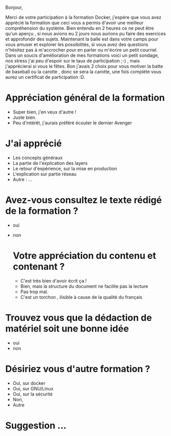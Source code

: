 
Bonjour, 

Merci de votre participation à la formation Docker, j'espère que vous avez apprécié la formation que ceci vous a permis d'avoir une meilleur compréhension du système. Bien entendu en 2 heures ce ne peut être qu'un aperçu , si nous avions eu 2 jours nous aurions pu faire des exercices et approfondir des sujets.
Maintenant la balle est dans votre camps pour vous amuser et explorer les possibilités, si vous avez des questions n'hésitez pas à m'accrocher pour en parler ou m'écrire un petit courriel. 
Dans un soucis d'amélioration de mes formations voici un petit sondage, nos stress j'ai peu d'espoir sur le taux de participation ;-) , mais j'apprécierai si vous le fêtes. 
Bon j'avais 2 choix pour vous motiver la batte de baseball ou la carotte , donc se sera la carotte, une fois complété vous aurez un certificat de participation :D.

# Appréciation général de la formation

* Super bien, j'en veux d'autre !
* Juste bien.
* Peu d'intérêt, j'aurais préféré écouter le dernier Avenger 

# J'ai apprécié

* Les concepts généraux 
* La partie de l'explication des layers
* Le retour d'expérience, sur la mise en production
* L'explication sur partie réseau
* Autre : ...

# Avez-vous consultez le texte rédigé de la formation ?

* oui 
* non


    # Votre appréciation du contenu et contenant ?

    * C'est très bien d'avoir écrit ça !
    * Bien, mais la structure du document ne facilite pas la lecture
    * Pas trop mal.
    * C'est un torchon , ilisible à cause de la qualité du français 

# Trouvez vous que la dédaction de matériel soit une bonne idée 

* oui
* non

# Désiriez vous d'autre formation ?

* Oui, sur docker
* Oui, sur GNU/Linux
* Oui, sur la sécurité
* Non, 
* Autre

# Suggestion ...
